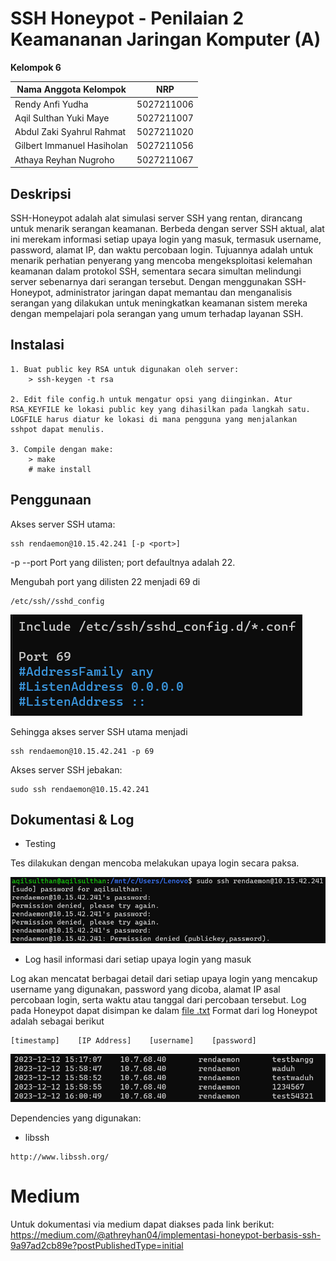 # SSH Honeypot - Penilaian 2 Keamananan Jaringan Komputer (A)

**Kelompok 6**

Nama Anggota Kelompok | NRP
------------------- | --------------
Rendy Anfi Yudha | 5027211006		
Aqil Sulthan Yuki Maye | 5027211007
Abdul Zaki Syahrul Rahmat | 5027211020
Gilbert Immanuel Hasiholan | 5027211056
Athaya Reyhan Nugroho | 5027211067


## Deskripsi

SSH-Honeypot adalah alat simulasi server SSH yang rentan, dirancang untuk menarik serangan keamanan. Berbeda dengan server SSH aktual, alat ini merekam informasi setiap upaya login yang masuk, termasuk username, password, alamat IP, dan waktu percobaan login. Tujuannya adalah untuk menarik perhatian penyerang yang mencoba mengeksploitasi kelemahan keamanan dalam protokol SSH, sementara secara simultan melindungi server sebenarnya dari serangan tersebut. Dengan menggunakan SSH-Honeypot, administrator jaringan dapat memantau dan menganalisis serangan yang dilakukan untuk meningkatkan keamanan sistem mereka dengan mempelajari pola serangan yang umum terhadap layanan SSH.


## Instalasi

    1. Buat public key RSA untuk digunakan oleh server:
        > ssh-keygen -t rsa 

    2. Edit file config.h untuk mengatur opsi yang diinginkan. Atur RSA_KEYFILE ke lokasi public key yang dihasilkan pada langkah satu. LOGFILE harus diatur ke lokasi di mana pengguna yang menjalankan sshpot dapat menulis.

    3. Compile dengan make:
        > make
        # make install


## Penggunaan

Akses server SSH utama:
```
ssh rendaemon@10.15.42.241 [-p <port>]
```
-p  --port <port>   Port yang dilisten; port defaultnya adalah 22.

Mengubah port yang dilisten 22 menjadi 69 di
```
/etc/ssh//sshd_config
```
![Foto](./img/porthoneypot.png)

Sehingga akses server SSH utama menjadi
```
ssh rendaemon@10.15.42.241 -p 69
```

Akses server SSH jebakan:
```
sudo ssh rendaemon@10.15.42.241
```

## Dokumentasi & Log
- Testing

Tes dilakukan dengan mencoba melakukan upaya login secara paksa.

![Foto](./img/teshoneypot.png)

- Log hasil informasi dari setiap upaya login yang masuk

Log akan mencatat berbagai detail dari setiap upaya login yang mencakup username yang digunakan, password yang dicoba, alamat IP asal percobaan login, serta waktu atau tanggal dari percobaan tersebut. 
Log pada Honeypot dapat disimpan ke dalam [file .txt](https://github.com/RenDaemon/ssh-honeypot/blob/main/honeypot_log.txt)
Format dari log Honeypot adalah sebagai berikut
```
[timestamp]    [IP Address]    [username]    [password]
```

![Foto](./img/loghoneypot.png)

Dependencies yang digunakan:

- libssh
```
http://www.libssh.org/
```

# Medium
Untuk dokumentasi via medium dapat diakses pada link berikut:
https://medium.com/@athreyhan04/implementasi-honeypot-berbasis-ssh-9a97ad2cb89e?postPublishedType=initial
